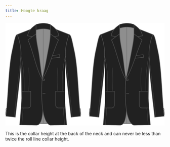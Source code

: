 ```yaml
---
title: Hoogte kraag
---
```


![Hoogte kraag](collarheight.svg)

This is the collar height at the back of the neck and can never be less than twice the roll line collar height.